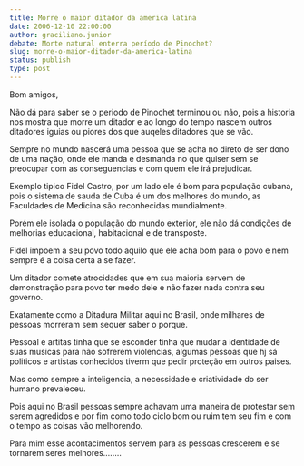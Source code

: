 ```yaml
---
title: Morre o maior ditador da america latina
date: 2006-12-10 22:00:00
author: graciliano.junior
debate: Morte natural enterra período de Pinochet?
slug: morre-o-maior-ditador-da-america-latina
status: publish 
type: post
---
```


Bom amigos,  

Não dá para saber se o periodo de Pinochet terminou ou não, pois a historia nos mostra que morre um ditador e ao longo do tempo nascem outros ditadores iguias ou piores dos que auqeles ditadores que se vão.  

Sempre no mundo nascerá uma pessoa que se acha no direto de ser dono de uma nação, onde ele manda e desmanda no que quiser sem se preocupar com as conseguencias e com quem ele irá prejudicar.  

Exemplo tipico Fidel Castro, por um lado ele é bom para população cubana, pois o sistema de sauda de Cuba é um dos melhores do mundo, as Faculdades de Medicina são reconhecidas mundialmente.  

Porém ele isolada o população do mundo exterior, ele não dá condições de melhorias educacional, habitacional e de transposte.  

Fidel impoem a seu povo todo aquilo que ele acha bom para o povo e nem sempre é a coisa certa a se fazer.  

Um ditador comete atrocidades que em sua maioria servem de demonstração para povo ter medo dele e não fazer nada contra seu governo.  

Exatamente como a Ditadura Militar aqui no Brasil, onde milhares de pessoas morreram sem sequer saber o porque.  

Pessoal e artitas tinha que se esconder tinha que mudar a identidade de suas musicas para não sofrerem violencias, algumas pessoas que hj sá politicos e artistas conhecidos tiverm que pedir proteção em outros paises.  

Mas como sempre a inteligencia, a necessidade e criatividade do ser humano prevaleceu.  

Pois aqui no Brasil pessoas sempre achavam uma maneira de protestar sem serem agredidos e por fim como todo ciclo bom ou ruim tem seu fim e com o tempo as coisas vão melhorendo.  

Para mim esse acontacimentos servem para as pessoas crescerem e se tornarem seres melhores........
